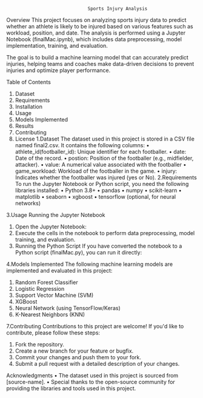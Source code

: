                                   Sports Injury Analysis
Overview
This project focuses on analyzing sports injury data to predict whether an athlete is likely to be injured based on various features such as workload, position, and date. The analysis is performed using a Jupyter Notebook (finalMac.ipynb), which includes data preprocessing, model implementation, training, and evaluation.

The goal is to build a machine learning model that can accurately predict injuries, helping teams and coaches make data-driven decisions to prevent injuries and optimize player performance.

Table of Contents
1.	Dataset
2.	Requirements
3.	Installation
4.	Usage
5.	Models Implemented
6.	Results
7.	Contributing
8.	License
1.Dataset
The dataset used in this project is stored in a CSV file named final2.csv. It contains the following columns:
•	athlete_id(footballer_id): Unique identifier for each footballer.
•	date: Date of the record.
•	postion: Position of the footballer (e.g., midfielder, attacker).
•	value: A numerical value associated with the footballer
•	game_workload: Workload of the footballer in the game.
•	injury: Indicates whether the footballer was injured (yes or No).
2.Requirements
      To run the Jupyter Notebook or Python script, you need the following libraries installed:
    •	Python 3.8+
•	pandas
•	numpy
•	scikit-learn
•	matplotlib
•	seaborn
•	xgboost
•	tensorflow (optional, for neural networks)

3.Usage
Running the Jupyter Notebook
1.	Open the Jupyter Notebook:
2.	Execute the cells in the notebook to perform data preprocessing, model training, and evaluation.
3.	Running the Python Script
If you have converted the notebook to a Python script (finalMac.py), you can run it directly:

                        
4.Models Implemented
The following machine learning models are implemented and evaluated in this project:
1.	Random Forest Classifier
2.	Logistic Regression
3.	Support Vector Machine (SVM)
4.	XGBoost
5.	Neural Network (using TensorFlow/Keras)
6.	K-Nearest Neighbors (KNN)

7.Contributing
Contributions to this project are welcome! If you'd like to contribute, please follow these steps:
1.	Fork the repository.
2.	Create a new branch for your feature or bugfix.
3.	Commit your changes and push them to your fork.
4.	Submit a pull request with a detailed description of your changes.

Acknowledgments
•	The dataset used in this project is sourced from [source-name].
•	Special thanks to the open-source community for providing the libraries and tools used in this project.



